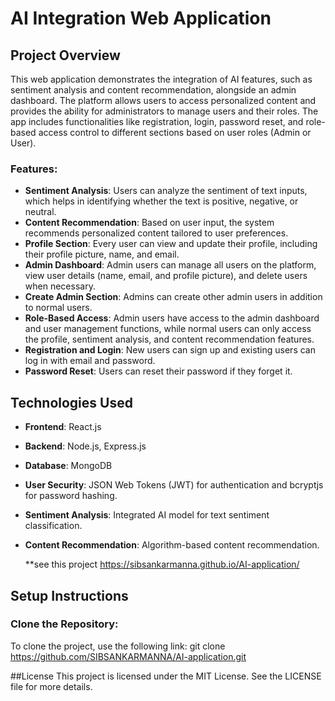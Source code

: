 # AI Integration Web Application

## Project Overview

This web application demonstrates the integration of AI features, such as sentiment analysis and content recommendation, alongside an admin dashboard. The platform allows users to access personalized content and provides the ability for administrators to manage users and their roles. The app includes functionalities like registration, login, password reset, and role-based access control to different sections based on user roles (Admin or User).

### Features:
- **Sentiment Analysis**: Users can analyze the sentiment of text inputs, which helps in identifying whether the text is positive, negative, or neutral.
- **Content Recommendation**: Based on user input, the system recommends personalized content tailored to user preferences.
- **Profile Section**: Every user can view and update their profile, including their profile picture, name, and email.
- **Admin Dashboard**: Admin users can manage all users on the platform, view user details (name, email, and profile picture), and delete users when necessary.
- **Create Admin Section**: Admins can create other admin users in addition to normal users.
- **Role-Based Access**: Admin users have access to the admin dashboard and user management functions, while normal users can only access the profile, sentiment analysis, and content recommendation features.
- **Registration and Login**: New users can sign up and existing users can log in with email and password.
- **Password Reset**: Users can reset their password if they forget it.

## Technologies Used

- **Frontend**: React.js
- **Backend**: Node.js, Express.js
- **Database**: MongoDB
- **User Security**: JSON Web Tokens (JWT) for authentication and bcryptjs for password hashing.
- **Sentiment Analysis**: Integrated AI model for text sentiment classification.
- **Content Recommendation**: Algorithm-based content recommendation.

  **see this project https://sibsankarmanna.github.io/AI-application/

## Setup Instructions

### Clone the Repository:

To clone the project, use the following link:
git clone https://github.com/SIBSANKARMANNA/AI-application.git

##License
This project is licensed under the MIT License. See the LICENSE file for more details.

